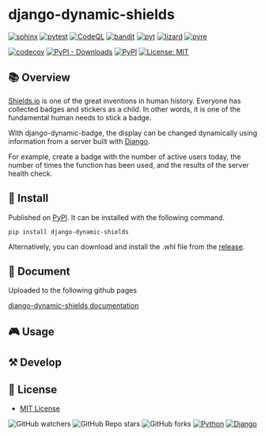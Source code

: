 # django-dynamic-shields

[![sphinx](https://github.com/Uno-Takashi/django-dynamic-shields/actions/workflows/sphinx.yml/badge.svg?branch=main&event=push)](https://github.com/Uno-Takashi/django-dynamic-shields/actions/workflows/sphinx.yml)
[![pytest](https://github.com/Uno-Takashi/django-dynamic-shields/actions/workflows/pytest.yml/badge.svg?branch=main&event=push)](https://github.com/Uno-Takashi/django-dynamic-shields/actions/workflows/pytest.yml)
[![CodeQL](https://github.com/Uno-Takashi/django-dynamic-shields/actions/workflows/codeql-analysis.yml/badge.svg?branch=main&event=push)](https://github.com/Uno-Takashi/django-dynamic-shields/actions/workflows/codeql-analysis.yml)
[![bandit](https://github.com/Uno-Takashi/django-dynamic-shields/actions/workflows/bandit.yml/badge.svg?branch=main&event=push)](https://github.com/Uno-Takashi/django-dynamic-shields/actions/workflows/bandit.yml)
[![pyt](https://github.com/Uno-Takashi/django-dynamic-shields/actions/workflows/pyt.yml/badge.svg?branch=main&event=push)](https://github.com/Uno-Takashi/django-dynamic-shields/actions/workflows/pyt.yml)
[![lizard](https://github.com/Uno-Takashi/django-dynamic-shields/actions/workflows/lizard.yml/badge.svg?branch=main&event=push)](https://github.com/Uno-Takashi/django-dynamic-shields/actions/workflows/lizard.yml)
[![pyre](https://github.com/Uno-Takashi/django-dynamic-shields/actions/workflows/pyre.yml/badge.svg?branch=main&event=push)](https://github.com/Uno-Takashi/django-dynamic-shields/actions/workflows/pyre.yml)

[![codecov](https://codecov.io/gh/Uno-Takashi/django-dynamic-shields/branch/main/graph/badge.svg?token=3CWnrX8w7n)](https://codecov.io/gh/Uno-Takashi/django-dynamic-shields)
[![PyPI - Downloads](https://img.shields.io/pypi/dw/django-dynamic-shields?label=PyPI%20download&logo=python)](https://pypi.org/project/django-dynamic-shields/)
[![PyPI](https://img.shields.io/pypi/v/django-dynamic-shields?label=PyPI&logo=python)](https://pypi.org/project/django-dynamic-shields/)
[![License: MIT](https://img.shields.io/badge/License-MIT-yellow.svg)](https://github.com/Uno-Takashi/django-dynamic-shields/blob/main/LICENSE)

## 📚 Overview

[Shields.io](https://shields.io/) is one of the great inventions in human history. Everyone has collected badges and stickers as a child. In other words, it is one of the fundamental human needs to stick a badge.

With django-dynamic-badge, the display can be changed dynamically using information from a server built with [Django](https://www.djangoproject.com/).

For example, create a badge with the number of active users today, the number of times the function has been used, and the results of the server health check.

## 💾 Install

Published on [PyPI](https://pypi.org/). It can be installed with the following command.

```shell
pip install django-dynamic-shields
```

Alternatively, you can download and install the .whl file from the [release](https://github.com/Uno-Takashi/django-dynamic-shields/releases).

## 📔 Document

Uploaded to the following github pages

[django-dynamic-shields documentation](https://uno-takashi.github.io/django-dynamic-shields/)

## 🎮 Usage

## ⚒️ Develop

## 📝 License

- [MIT License](https://github.com/Uno-Takashi/django-dynamic-shields/blob/main/LICENSE)

![GitHub watchers](https://img.shields.io/github/watchers/Uno-Takashi/django-dynamic-shields?style=social)
![GitHub Repo stars](https://img.shields.io/github/stars/Uno-Takashi/django-dynamic-shields?style=social)
![GitHub forks](https://img.shields.io/github/forks/Uno-Takashi/django-dynamic-shields?style=social)
[![Python](https://img.shields.io/badge/-Python-F9DC3E.svg?logo=python&style=flat)](https://www.python.org/)
[![Django](https://img.shields.io/badge/-Django-092E20.svg?logo=django&style=flat)](https://www.djangoproject.com/)
